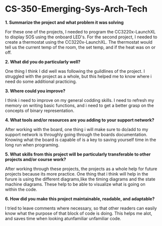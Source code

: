 # CS-350-Emerging-Sys-Arch-Tech

**1. Summarize the project and what problem it was solving**
  
  For these one of the projects, I needed to program the CC3220x-LaunchXL to display SOS using the onboard LED's. For the second project, I 
  needed to create a thermostat using the CC3220x-LaunchXL. The thermostat would tell us the current temp of the room, the set temp, and if the heat was on or off.

**2. What did you do particularly well?**
  
  One thing I think I did well was following the guildlines of the project. I struggled with the project as a whole, but this helped me to know where i need do some additional practicing.
  
**3. Where could you improve?**
  
  I think i need to improve on my general codding skills. I need to refresh my memory on writing basic functions, and i need to get a better grasp on the concepts of binary representation.
  
**4. What tools and/or resources are you adding to your support network?**

  After working with the board, one thing i will make sure to do/add to my support network is throughly going through the boards documentation. Knowing what the board is capable of is a key to saving yourself time in the long run when programing.
  
 **5. What skills from this project will be particularly transferable to other projects and/or course work?**
 
  After working through these projects, the projects as a whole help for future projects because its more practice. One thing that i think will help in the furure is using the different diagrams,like the timing diagrams and the state machine diagrams. These help to be able to visualize what is going on within the code.
  
 **6. How did you make this project maintainable, readable, and adaptable?**
 
  I tried to leave comments where necessary, so that other readers can easily know what the purpose of that block of code is doing. This helps me alot, and saves time when looking atunfamiliar unfamiliar code.


  

  
